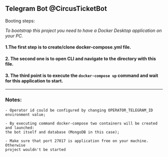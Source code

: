 ## Telegram Bot @CircusTicketBot

Booting steps:

*To bootstrap this project you need to have a Docker Desktop application on your PC.*

#### 1.The first step is to create/clone **docker-compose.yml** file.

#### 2. The second one is to open CLI and navigate to the directory with this file.

#### 3. The third point is to execute the `docker-compose up` command and wait for this application to start.

----------------------------------------------------------------------

### Notes:
    - Operator id could be configured by changing OPERATOR_TELEGRAM_ID environment value;

    - By executing command docker-compose two containers will be created and launched: 
    the bot itself and database (MongoDB in this case);

    - Make sure that port 27017 is application free on your machine. Otherwise 
    project wouldn't be started